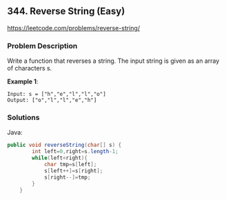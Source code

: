 ## 344. Reverse String (Easy)
https://leetcode.com/problems/reverse-string/

### Problem Description

Write a function that reverses a string. The input string is given as an array of characters s.

**Example 1**:
```
Input: s = ["h","e","l","l","o"]
Output: ["o","l","l","e","h"]

```
### Solutions

Java:

```java
public void reverseString(char[] s) {
        int left=0,right=s.length-1;
        while(left<right){
            char tmp=s[left];
            s[left++]=s[right];
            s[right--]=tmp;
        }
    }
```

